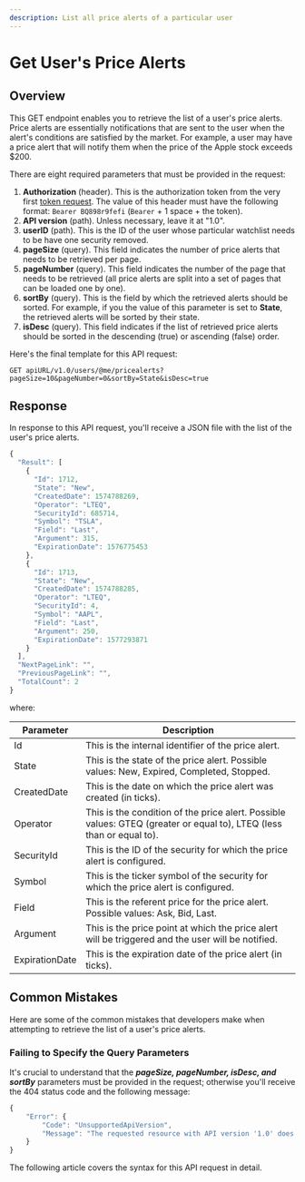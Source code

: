 ```yaml
---
description: List all price alerts of a particular user
---
```


# Get User's Price Alerts

## Overview

This GET endpoint enables you to retrieve the list of a user's price alerts. Price alerts are essentially notifications that are sent to the user when the alert's conditions are satisfied by the market. For example, a user may have a price alert that will notify them when the price of the Apple stock exceeds $200.

There are eight required parameters that must be provided in the request:

1. **Authorization** (header). This is the authorization token from the very first [token request](broken-reference). The value of this header must have the following format: `Bearer BQ898r9fefi` (`Bearer` + 1 space + the token).
2. **API version** (path). Unless necessary, leave it at "1.0".
3. **userID** (path). This is the ID of the user whose particular watchlist needs to be have one security removed.
4. **pageSize** (query). This field indicates the number of price alerts that needs to be retrieved per page.
5. **pageNumber** (query). This field indicates the number of the page that needs to be retrieved (all price alerts are split into a set of pages that can be loaded one by one).
6. **sortBy** (query). This is the field by which the retrieved alerts should be sorted. For example, if you the value of this parameter is set to **State**, the retrieved alerts will be sorted by their state.
7. **isDesc** (query). This field indicates if the list of retrieved price alerts should be sorted in the descending (true) or ascending (false) order.

Here's the final template for this API request:

```
GET apiURL/v1.0/users/@me/pricealerts?pageSize=10&pageNumber=0&sortBy=State&isDesc=true
```

## Response

In response to this API request, you'll receive a JSON file with the list of the user's price alerts.

```javascript
{
  "Result": [
    {
      "Id": 1712,
      "State": "New",
      "CreatedDate": 1574788269,
      "Operator": "LTEQ",
      "SecurityId": 685714,
      "Symbol": "TSLA",
      "Field": "Last",
      "Argument": 315,
      "ExpirationDate": 1576775453
    },
    {
      "Id": 1713,
      "State": "New",
      "CreatedDate": 1574788285,
      "Operator": "LTEQ",
      "SecurityId": 4,
      "Symbol": "AAPL",
      "Field": "Last",
      "Argument": 250,
      "ExpirationDate": 1577293871
    }
  ],
  "NextPageLink": "",
  "PreviousPageLink": "",
  "TotalCount": 2
}
```

where:

| Parameter      | Description                                                                                                          |
| -------------- | -------------------------------------------------------------------------------------------------------------------- |
| Id             | This is the internal identifier of the price alert.                                                                  |
| State          | This is the state of the price alert. Possible values: New, Expired, Completed, Stopped.                             |
| CreatedDate    | This is the date on which the price alert was created (in ticks).                                                    |
| Operator       | This is the condition of the price alert. Possible values: GTEQ (greater or equal to), LTEQ (less than or equal to). |
| SecurityId     | This is the ID of the security for which the price alert is configured.                                              |
| Symbol         | This is the ticker symbol of the security for which the price alert is configured.                                   |
| Field          | This is the referent price for the price alert. Possible values: Ask, Bid, Last.                                     |
| Argument       | This is the price point at which the price alert will be triggered and the user will be notified.                    |
| ExpirationDate | This is the expiration date of the price alert (in ticks).                                                           |

## Common Mistakes

Here are some of the common mistakes that developers make when attempting to retrieve the list of a user's price alerts.

### Failing to Specify the Query Parameters

It's crucial to understand that the _**pageSize, pageNumber, isDesc, and sortBy**_ parameters must be provided in the request; otherwise you'll receive the 404 status code and the following message:

```javascript
{
    "Error": {
        "Code": "UnsupportedApiVersion",
        "Message": "The requested resource with API version '1.0' does not support HTTP method 'GET'."
    }
}
```

The following article covers the syntax for this API request in detail.
